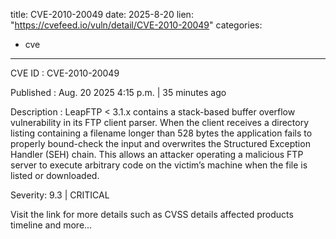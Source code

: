  
title: CVE-2010-20049
date: 2025-8-20
lien: "https://cvefeed.io/vuln/detail/CVE-2010-20049"
categories:
  - cve
---

CVE ID : CVE-2010-20049

Published :  Aug. 20
2025
4:15 p.m. | 35 minutes ago

Description : LeapFTP < 3.1.x contains a stack-based buffer overflow vulnerability in its FTP client parser. When the client receives a directory listing containing a filename longer than 528 bytes
the application fails to properly bound-check the input and overwrites the Structured Exception Handler (SEH) chain. This allows an attacker operating a malicious FTP server to execute arbitrary code on the victim’s machine when the file is listed or downloaded.

Severity: 9.3 | CRITICAL

Visit the link for more details
such as CVSS details
affected products
timeline
and more...
